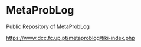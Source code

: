 # MetaProbLog
Public Repository of MetaProbLog

https://www.dcc.fc.up.pt/metaproblog/tiki-index.php
